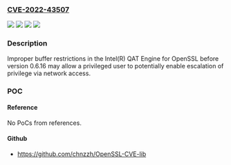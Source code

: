 ### [CVE-2022-43507](https://cve.mitre.org/cgi-bin/cvename.cgi?name=CVE-2022-43507)
![](https://img.shields.io/static/v1?label=Product&message=Intel(R)%20QAT%20Engine%20for%20OpenSSL&color=blue)
![](https://img.shields.io/static/v1?label=Version&message=%3D%20before%20version%200.6.16%20&color=brighgreen)
![](https://img.shields.io/static/v1?label=Vulnerability&message=Improper%20buffer%20restrictions&color=brighgreen)
![](https://img.shields.io/static/v1?label=Vulnerability&message=escalation%20of%20privilege&color=brighgreen)

### Description

Improper buffer restrictions in the Intel(R) QAT Engine for OpenSSL before version 0.6.16 may allow a privileged user to potentially enable escalation of privilege via network access.

### POC

#### Reference
No PoCs from references.

#### Github
- https://github.com/chnzzh/OpenSSL-CVE-lib

